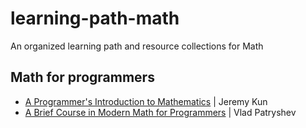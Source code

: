 # learning-path-math
An organized learning path and resource collections for Math

## Math for programmers

* [A Programmer's Introduction to Mathematics](https://pimbook.org/) | Jeremy Kun
* [A Brief Course in Modern Math for Programmers](https://gumroad.com/l/lcbk02) | Vlad Patryshev

